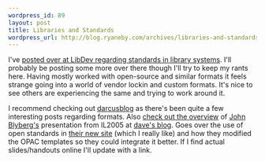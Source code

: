 ```yaml
--- 
wordpress_id: 89
layout: post
title: Libraries and Standards
wordpress_url: http://blog.ryaneby.com/archives/libraries-and-standards/
---
```

I've <a href="http://libdev.plymouth.edu/post/18">posted over at LibDev regarding standards in library systems</a>. I'll probably be posting some more over there though I'll try to keep my rants here. Having mostly worked with open-source and similar formats it feels strange going into a world of vendor lockin and custom formats. It's nice to see others are experiencing the same and trying to work around it.

I recommend checking out <a href="http://netapps.muohio.edu/blogs/darcusb/darcusb/">darcusblog</a> as there's been quite a few interesting posts regarding formats. Also <a href="http://daweed.blogspot.com/2005/10/il05-day-3-web-winners-john-blyberg.html">check out the overview</a> of <a href="http://www.blyberg.net/">John Blyberg's</a> presentation from IL2005 at <a href="http://daweed.blogspot.com/">dave's blog</a>. Goes over the use of open standards in <a href="http://aadl.org/">their new site</a> (which I really like) and how they modified the OPAC templates so they could integrate it better. If I find actual slides/handouts online I'll update with a link.



